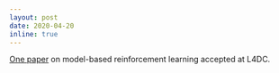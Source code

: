 ```yaml
---
layout: post
date: 2020-04-20
inline: true
---
```


<a href="https://arxiv.org/abs/2004.08763">One paper</a> on model-based reinforcement learning accepted at L4DC.
